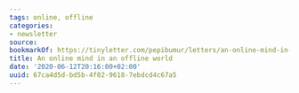 ```yaml
---
tags: online, offline
categories:
- newsletter
source:
bookmarkOf: https://tinyletter.com/pepibumur/letters/an-online-mind-in-an-offline-world
title: An online mind in an offline world
date: '2020-06-12T20:16:00+02:00'
uuid: 67ca4d5d-bd5b-4f02-9618-7ebdcd4c67a5
---
```

